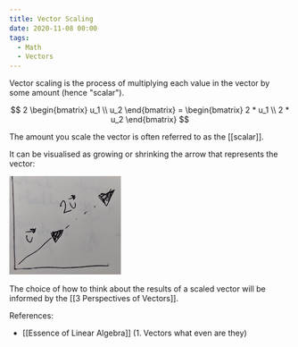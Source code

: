 ```yaml
---
title: Vector Scaling
date: 2020-11-08 00:00
tags:
  - Math
  - Vectors 
---
```


Vector scaling is the process of multiplying each value in the vector by some amount (hence "scalar").

$$ 2 \begin{bmatrix} u_1 \\ u_2 \end{bmatrix} = \begin{bmatrix} 2 * u_1 \\ 2 * u_2 \end{bmatrix}  $$

The amount you scale the vector is often referred to as the [[scalar]].

It can be visualised as growing or shrinking the arrow that represents the vector:

![vector scaling visual](./_media/vector-scaling-visual.png)

The choice of how to think about the results of a scaled vector will be informed by the [[3 Perspectives of Vectors]].

References:

* [[Essence of Linear Algebra]] (1. Vectors what even are they)
